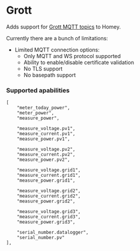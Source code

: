 # Grott

Adds support for [Grott MQTT topics](https://github.com/johanmeijer/grott) to Homey.

Currently there are a bunch of limitations:

- Limited MQTT connection options:
    - Only MQTT and WS protocol supported
    - Ability to enable/disable certificate validation
    - No TLS support
    - No basepath support

### Supported apabilities

```
[
    "meter_today_power",
    "meter_power",
    "measure_power",

    "measure_voltage.pv1",
    "measure_current.pv1",
    "measure_power.pv1",

    "measure_voltage.pv2",
    "measure_current.pv2",
    "measure_power.pv2",

    "measure_voltage.grid1",
    "measure_current.grid1",
    "measure_power.grid1",

    "measure_voltage.grid2",
    "measure_current.grid2",
    "measure_power.grid2",

    "measure_voltage.grid3",
    "measure_current.grid3",
    "measure_power.grid3",

    "serial_number.datalogger",
    "serial_number.pv"
],
```